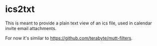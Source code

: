 # ics2txt

This is meant to provide a plain text view of an ics file, used in calendar invite email
attachments.

For now it's similar to <https://github.com/terabyte/mutt-filters>.
